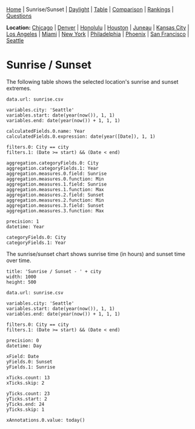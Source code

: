 [Home](#url=README.md) |
Sunrise/Sunset |
[Daylight](#url=daylight.md) |
[Table](#url=daylight-table.md) |
[Comparison](#url=compare.md) |
[Rankings](#url=daylight-rank.md) |
[Questions](#url=questions.md)

**Location:**
[Chicago](#var.city='Chicago') |
[Denver](#var.city='Denver') |
[Honolulu](#var.city='Honolulu') |
[Houston](#var.city='Houston') |
[Juneau](#var.city='Juneau') |
[Kansas City](#var.city='Kansas%20City') |
[Los Angeles](#var.city='Los%20Angeles') |
[Miami](#var.city='Miami') |
[New York](#var.city='New%20York') |
[Philadelphia](#var.city='Philadelphia') |
[Phoenix](#var.city='Phoenix') |
[San Francisco](#var.city='San%20Francisco') |
[Seattle](#var.city='Seattle')


# Sunrise / Sunset

The following table shows the selected location's sunrise and sunset extremes.

~~~ data-table
data.url: sunrise.csv

variables.city: 'Seattle'
variables.start: date(year(now()), 1, 1)
variables.end: date(year(now()) + 1, 1, 1)

calculatedFields.0.name: Year
calculatedFields.0.expression: date(year([Date]), 1, 1)

filters.0: City == city
filters.1: (Date >= start) && (Date < end)

aggregation.categoryFields.0: City
aggregation.categoryFields.1: Year
aggregation.measures.0.field: Sunrise
aggregation.measures.0.function: Min
aggregation.measures.1.field: Sunrise
aggregation.measures.1.function: Max
aggregation.measures.2.field: Sunset
aggregation.measures.2.function: Min
aggregation.measures.3.field: Sunset
aggregation.measures.3.function: Max

precision: 1
datetime: Year

categoryFields.0: City
categoryFields.1: Year
~~~

The sunrise/sunset chart shows sunrise time (in hours) and sunset time over time.

~~~ line-chart
title: 'Sunrise / Sunset - ' + city
width: 1000
height: 500

data.url: sunrise.csv

variables.city: 'Seattle'
variables.start: date(year(now()), 1, 1)
variables.end: date(year(now()) + 1, 1, 1)

filters.0: City == city
filters.1: (Date >= start) && (Date < end)

precision: 0
datetime: Day

xField: Date
yFields.0: Sunset
yFields.1: Sunrise

xTicks.count: 13
xTicks.skip: 2

yTicks.count: 23
yTicks.start: 2
yTicks.end: 24
yTicks.skip: 1

xAnnotations.0.value: today()
~~~

